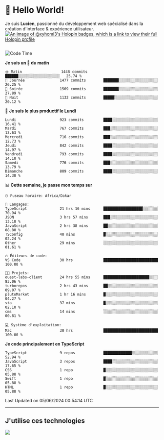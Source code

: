 # 👋 Hello World!

Je suis **Lucien**, passionné du développement web spécialisé dans la création d'interface & expérience utilisateur.
[![An image of @xyhomi3's Holopin badges, which is a link to view their full Holopin profile](https://holopin.me/xyhomi3)](https://holopin.io/@xyhomi3)

##

<!--START_SECTION:waka-->
![Code Time](http://img.shields.io/badge/Code%20Time-1%2C254%20hrs%2042%20mins-blue)

**Je suis un 🐤 du matin** 

```text
🌞 Matin                  1448 commits        ██████░░░░░░░░░░░░░░░░░░░   25.74 % 
🌆 Journée                1477 commits        ███████░░░░░░░░░░░░░░░░░░   26.25 % 
🌃 Soirée                 1569 commits        ███████░░░░░░░░░░░░░░░░░░   27.89 % 
🌙 Nuit                   1132 commits        █████░░░░░░░░░░░░░░░░░░░░   20.12 % 
```
📅 **Je suis le plus productif le Lundi** 

```text
Lundi                    923 commits         ████░░░░░░░░░░░░░░░░░░░░░   16.41 % 
Mardi                    767 commits         ███░░░░░░░░░░░░░░░░░░░░░░   13.63 % 
Mercredi                 716 commits         ███░░░░░░░░░░░░░░░░░░░░░░   12.73 % 
Jeudi                    842 commits         ████░░░░░░░░░░░░░░░░░░░░░   14.97 % 
Vendredi                 793 commits         ████░░░░░░░░░░░░░░░░░░░░░   14.10 % 
Samedi                   776 commits         ███░░░░░░░░░░░░░░░░░░░░░░   13.79 % 
Dimanche                 809 commits         ████░░░░░░░░░░░░░░░░░░░░░   14.38 % 
```


📊 **Cette semaine, je passe mon temps sur** 

```text
🕑︎ Fuseau horaire: Africa/Dakar

💬 Langages: 
TypeScript               21 hrs 16 mins      ██████████████████░░░░░░░   70.94 % 
JSON                     3 hrs 57 mins       ███░░░░░░░░░░░░░░░░░░░░░░   13.18 % 
JavaScript               2 hrs 38 mins       ██░░░░░░░░░░░░░░░░░░░░░░░   08.80 % 
TSConfig                 40 mins             █░░░░░░░░░░░░░░░░░░░░░░░░   02.24 % 
Other                    29 mins             ░░░░░░░░░░░░░░░░░░░░░░░░░   01.61 % 

🔥 Éditeurs de code: 
VS Code                  30 hrs              █████████████████████████   100.00 % 

🐱‍💻 Projets: 
ouest-labs-client        24 hrs 55 mins      █████████████████████░░░░   83.06 % 
turborepos               2 hrs 43 mins       ██░░░░░░░░░░░░░░░░░░░░░░░   09.07 % 
plutoMarket              1 hr 16 mins        █░░░░░░░░░░░░░░░░░░░░░░░░   04.27 % 
sta                      37 mins             █░░░░░░░░░░░░░░░░░░░░░░░░   02.10 % 
cms                      14 mins             ░░░░░░░░░░░░░░░░░░░░░░░░░   00.81 % 

💻 Système d'exploitation: 
Mac                      30 hrs              █████████████████████████   100.00 % 
```

**Je code principalement en TypeScript** 

```text
TypeScript               9 repos             █████████████░░░░░░░░░░░░   52.94 % 
JavaScript               3 repos             ████░░░░░░░░░░░░░░░░░░░░░   17.65 % 
CSS                      1 repo              █░░░░░░░░░░░░░░░░░░░░░░░░   05.88 % 
Swift                    1 repo              █░░░░░░░░░░░░░░░░░░░░░░░░   05.88 % 
HTML                     1 repo              █░░░░░░░░░░░░░░░░░░░░░░░░   05.88 % 
```




 Last Updated on 05/06/2024 00:54:14 UTC
<!--END_SECTION:waka-->
---

## J'utilise ces technologies

<p align="left">
  <a href="https://skillicons.dev">
    <img src="https://skillicons.dev/icons?i=ts,js,md,scss,tailwind,react,docker,express,astro,vite,nextjs,vercel,figma,ableton" />
  </a>
</p>

